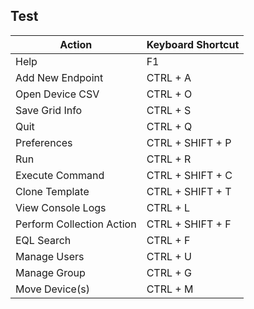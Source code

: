 ## Test 

| Action                    | Keyboard Shortcut |
|---------------------------|-------------------|
| Help                      | F1                |
| Add New Endpoint          | CTRL + A          |
| Open Device CSV           | CTRL + O          |
| Save Grid Info            | CTRL + S          |
| Quit                      | CTRL + Q          |
| Preferences               | CTRL + SHIFT + P  |
| Run                       | CTRL + R          |
| Execute Command           | CTRL + SHIFT + C  |
| Clone Template            | CTRL + SHIFT + T  |
| View Console Logs         | CTRL + L          |
| Perform Collection Action | CTRL + SHIFT + F  |
| EQL Search                | CTRL + F          |
| Manage Users              | CTRL + U          |
| Manage Group              | CTRL + G          |
| Move Device(s)            | CTRL + M          |
